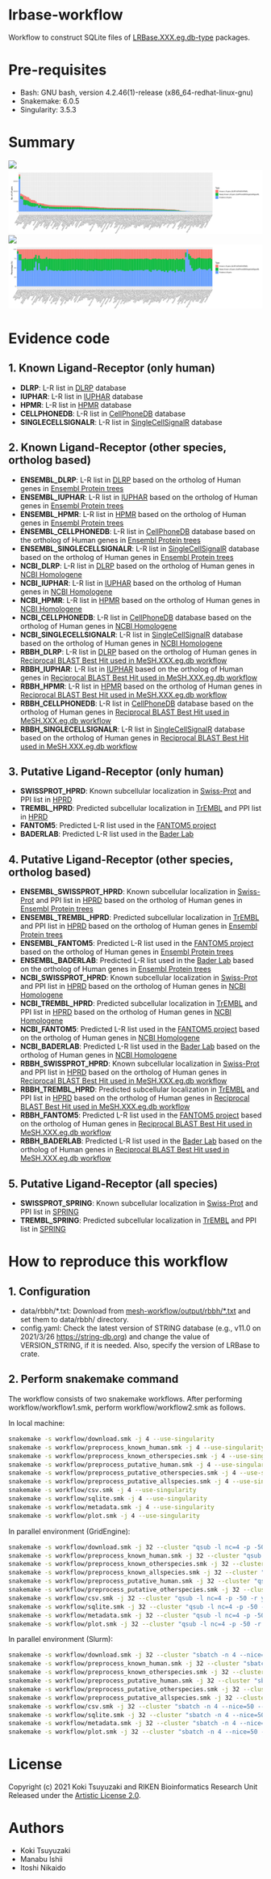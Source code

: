 # lrbase-workflow
Workflow to construct SQLite files of [LRBase.XXX.eg.db-type](https://bioconductor.org/packages/release/data/annotation/html/LRBase.Hsa.eg.db.html) packages.

# Pre-requisites
- Bash: GNU bash, version 4.2.46(1)-release (x86_64-redhat-linux-gnu)
- Snakemake: 6.0.5
- Singularity: 3.5.3

# Summary
![](https://github.com/rikenbit/lrbase-workflow/blob/master/plot/summary.png)
![](https://github.com/rikenbit/lrbase-workflow/blob/master/plot/known_ratio.png)
![](https://github.com/rikenbit/lrbase-workflow/blob/master/plot/summary_percentage.png)
![](https://github.com/rikenbit/lrbase-workflow/blob/master/plot/known_ratio_percentage.png)

# Evidence code
## 1. Known Ligand-Receptor (only human)

- **DLRP**: L-R list in [DLRP](http://dip.doe-mbi.ucla.edu/dip/dlrp/dlrp.txt) database
- **IUPHAR**: L-R list in [IUPHAR](http://www.guidetopharmacology.org/DATA/interactions.csv) database
- **HPMR**: L-R list in [HPMR](http://www.receptome.org) database
- **CELLPHONEDB**: L-R list in [CellPhoneDB](https://www.cellphonedb.org) database
- **SINGLECELLSIGNALR**: L-R list in [SingleCellSignalR](https://bioconductor.org/packages/release/bioc/html/SingleCellSignalR.html) database

## 2. Known Ligand-Receptor (other species, ortholog based)

- **ENSEMBL_DLRP**: L-R list in [DLRP](http://dip.doe-mbi.ucla.edu/dip/dlrp/dlrp.txt) based on the ortholog of Human genes in [Ensembl Protein trees](https://asia.ensembl.org/info/genome/compara/homology_method.html)
- **ENSEMBL_IUPHAR**: L-R list in [IUPHAR](http://www.guidetopharmacology.org/DATA/interactions.csv) based on the ortholog of Human genes in [Ensembl Protein trees](https://asia.ensembl.org/info/genome/compara/homology_method.html)
- **ENSEMBL_HPMR**: L-R list in [HPMR](http://www.receptome.org) based on the ortholog of Human genes in [Ensembl Protein trees](https://asia.ensembl.org/info/genome/compara/homology_method.html)
- **ENSEMBL_CELLPHONEDB**: L-R list in [CellPhoneDB](https://www.cellphonedb.org) database based on the ortholog of Human genes in [Ensembl Protein trees](https://asia.ensembl.org/info/genome/compara/homology_method.html)
- **ENSEMBL_SINGLECELLSIGNALR**: L-R list in [SingleCellSignalR](https://bioconductor.org/packages/release/bioc/html/SingleCellSignalR.html) database based on the ortholog of Human genes in [Ensembl Protein trees](https://asia.ensembl.org/info/genome/compara/homology_method.html)
- **NCBI_DLRP**: L-R list in [DLRP](http://dip.doe-mbi.ucla.edu/dip/dlrp/dlrp.txt) based on the ortholog of Human genes in [NCBI Homologene](https://www.ncbi.nlm.nih.gov/homologene)
- **NCBI_IUPHAR**: L-R list in [IUPHAR](http://www.guidetopharmacology.org/DATA/interactions.csv) based on the ortholog of Human genes in [NCBI Homologene](https://www.ncbi.nlm.nih.gov/homologene)
- **NCBI_HPMR**: L-R list in [HPMR](http://www.receptome.org) based on the ortholog of Human genes in [NCBI Homologene](https://www.ncbi.nlm.nih.gov/homologene)
- **NCBI_CELLPHONEDB**: L-R list in [CellPhoneDB](https://www.cellphonedb.org) database based on the ortholog of Human genes in [NCBI Homologene](https://www.ncbi.nlm.nih.gov/homologene)
- **NCBI_SINGLECELLSIGNALR**: L-R list in [SingleCellSignalR](https://bioconductor.org/packages/release/bioc/html/SingleCellSignalR.html) database based on the ortholog of Human genes in [NCBI Homologene](https://www.ncbi.nlm.nih.gov/homologene)
- **RBBH_DLRP**: L-R list in [DLRP](http://dip.doe-mbi.ucla.edu/dip/dlrp/dlrp.txt) based on the ortholog of Human genes in [Reciprocal BLAST Best Hit used in MeSH.XXX.eg.db workflow](https://github.com/rikenbit/meshr-pipeline)
- **RBBH_IUPHAR**: L-R list in [IUPHAR](http://www.guidetopharmacology.org/DATA/interactions.csv) based on the ortholog of Human genes in [Reciprocal BLAST Best Hit used in MeSH.XXX.eg.db workflow](https://github.com/rikenbit/meshr-pipeline)
- **RBBH_HPMR**: L-R list in [HPMR](http://www.receptome.org) based on the ortholog of Human genes in [Reciprocal BLAST Best Hit used in MeSH.XXX.eg.db workflow](https://github.com/rikenbit/meshr-pipeline)
- **RBBH_CELLPHONEDB**: L-R list in [CellPhoneDB](https://www.cellphonedb.org) database based on the ortholog of Human genes in [Reciprocal BLAST Best Hit used in MeSH.XXX.eg.db workflow](https://github.com/rikenbit/meshr-pipeline)
- **RBBH_SINGLECELLSIGNALR**: L-R list in [SingleCellSignalR](https://bioconductor.org/packages/release/bioc/html/SingleCellSignalR.html) database based on the ortholog of Human genes in [Reciprocal BLAST Best Hit used in MeSH.XXX.eg.db workflow](https://github.com/rikenbit/meshr-pipeline)

## 3. Putative Ligand-Receptor (only human)

- **SWISSPROT_HPRD**: Known subcellular localization in [Swiss-Prot](http://www.uniprot.org/uniprot/?query=reviewed:yes) and PPI list in [HPRD](http://hprd.org/download)
- **TREMBL_HPRD**: Predicted subcellular localization in [TrEMBL](http://www.uniprot.org/uniprot/?query=reviewed:no) and PPI list in [HPRD](http://hprd.org/download)
- **FANTOM5**: Predicted L-R list used in the [FANTOM5 project](https://fantom.gsc.riken.jp/5/suppl/Ramilowski_et_al_2015/)
- **BADERLAB**: Predicted L-R list used in the [Bader Lab](https://baderlab.org/CellCellInteractions)

## 4. Putative Ligand-Receptor (other species, ortholog based)

- **ENSEMBL_SWISSPROT_HPRD**: Known subcellular localization in [Swiss-Prot](http://www.uniprot.org/uniprot/?query=reviewed:yes) and PPI list in [HPRD](http://hprd.org/download) based on the ortholog of Human genes in [Ensembl Protein trees](https://asia.ensembl.org/info/genome/compara/homology_method.html)
- **ENSEMBL_TREMBL_HPRD**: Predicted subcellular localization in [TrEMBL](http://www.uniprot.org/uniprot/?query=reviewed:no) and PPI list in [HPRD](http://hprd.org/download) based on the ortholog of Human genes in [Ensembl Protein trees](https://asia.ensembl.org/info/genome/compara/homology_method.html)
- **ENSEMBL_FANTOM5**: Predicted L-R list used in the [FANTOM5 project](https://fantom.gsc.riken.jp/5/suppl/Ramilowski_et_al_2015/) based on the ortholog of Human genes in [Ensembl Protein trees](https://asia.ensembl.org/info/genome/compara/homology_method.html)
- **ENSEMBL_BADERLAB**: Predicted L-R list used in the [Bader Lab](https://baderlab.org/CellCellInteractions) based on the ortholog of Human genes in [Ensembl Protein trees](https://asia.ensembl.org/info/genome/compara/homology_method.html)
- **NCBI_SWISSPROT_HPRD**: Known subcellular localization in [Swiss-Prot](http://www.uniprot.org/uniprot/?query=reviewed:yes) and PPI list in [HPRD](http://hprd.org/download) based on the ortholog of Human genes in [NCBI Homologene](https://www.ncbi.nlm.nih.gov/homologene)
- **NCBI_TREMBL_HPRD**: Predicted subcellular localization in [TrEMBL](http://www.uniprot.org/uniprot/?query=reviewed:no) and PPI list in [HPRD](http://hprd.org/download) based on the ortholog of Human genes in [NCBI Homologene](https://www.ncbi.nlm.nih.gov/homologene)
- **NCBI_FANTOM5**: Predicted L-R list used in the [FANTOM5 project](https://fantom.gsc.riken.jp/5/suppl/Ramilowski_et_al_2015/) based on the ortholog of Human genes in [NCBI Homologene](https://www.ncbi.nlm.nih.gov/homologene)
- **NCBI_BADERLAB**: Predicted L-R list used in the [Bader Lab](https://baderlab.org/CellCellInteractions) based on the ortholog of Human genes in [NCBI Homologene](https://www.ncbi.nlm.nih.gov/homologene)
- **RBBH_SWISSPROT_HPRD**: Known subcellular localization in [Swiss-Prot](http://www.uniprot.org/uniprot/?query=reviewed:yes) and PPI list in [HPRD](http://hprd.org/download) based on the ortholog of Human genes in [Reciprocal BLAST Best Hit used in MeSH.XXX.eg.db workflow](https://github.com/rikenbit/meshr-pipeline)
- **RBBH_TREMBL_HPRD**: Predicted subcellular localization in [TrEMBL](http://www.uniprot.org/uniprot/?query=reviewed:no) and PPI list in [HPRD](http://hprd.org/download) based on the ortholog of Human genes in [Reciprocal BLAST Best Hit used in MeSH.XXX.eg.db workflow](https://github.com/rikenbit/meshr-pipeline)
- **RBBH_FANTOM5**: Predicted L-R list used in the [FANTOM5 project](https://fantom.gsc.riken.jp/5/suppl/Ramilowski_et_al_2015/) based on the ortholog of Human genes in [Reciprocal BLAST Best Hit used in MeSH.XXX.eg.db workflow](https://github.com/rikenbit/meshr-pipeline)
- **RBBH_BADERLAB**: Predicted L-R list used in the [Bader Lab](https://baderlab.org/CellCellInteractions) based on the ortholog of Human genes in [Reciprocal BLAST Best Hit used in MeSH.XXX.eg.db workflow](https://github.com/rikenbit/meshr-pipeline)

## 5. Putative Ligand-Receptor (all species)

- **SWISSPROT_SPRING**: Known subcellular localization in [Swiss-Prot](http://www.uniprot.org/uniprot/?query=reviewed:yes) and PPI list in [SPRING](https://string-db.org/cgi/download.pl)
- **TREMBL_SPRING**: Predicted subcellular localization in [TrEMBL](http://www.uniprot.org/uniprot/?query=reviewed:no) and PPI list in [SPRING](https://string-db.org/cgi/download.pl)

# How to reproduce this workflow
## 1. Configuration
- data/rbbh/*.txt: Download from [mesh-workflow/output/rbbh/*.txt](https://github.com/rikenbit/mesh-workflow) and set them to data/rbbh/ directory.
- config.yaml: Check the latest version of STRING database (e.g., v11.0 on 2021/3/26 https://string-db.org) and change the value of VERSION_STRING, if it is needed. Also, specify the version of LRBase to crate.

## 2. Perform snakemake command
The workflow consists of two snakemake workflows.
After performing workflow/workflow1.smk, perform workflow/workflow2.smk as follows.

In local machine:

```bash
snakemake -s workflow/download.smk -j 4 --use-singularity
snakemake -s workflow/preprocess_known_human.smk -j 4 --use-singularity
snakemake -s workflow/preprocess_known_otherspecies.smk -j 4 --use-singularity
snakemake -s workflow/preprocess_putative_human.smk -j 4 --use-singularity
snakemake -s workflow/preprocess_putative_otherspecies.smk -j 4 --use-singularity
snakemake -s workflow/preprocess_putative_allspecies.smk -j 4 --use-singularity
snakemake -s workflow/csv.smk -j 4 --use-singularity
snakemake -s workflow/sqlite.smk -j 4 --use-singularity
snakemake -s workflow/metadata.smk -j 4 --use-singularity
snakemake -s workflow/plot.smk -j 4 --use-singularity
```

In parallel environment (GridEngine):

```bash
snakemake -s workflow/download.smk -j 32 --cluster "qsub -l nc=4 -p -50 -r yes -q node.q" --latency-wait 600 --use-singularity
snakemake -s workflow/preprocess_known_human.smk -j 32 --cluster "qsub -l nc=4 -p -50 -r yes -q node.q" --latency-wait 600 --use-singularity
snakemake -s workflow/preprocess_known_otherspecies.smk -j 32 --cluster "qsub -l nc=4 -p -50 -r yes -q node.q" --latency-wait 600 --use-singularity
snakemake -s workflow/preprocess_known_allspecies.smk -j 32 --cluster "qsub -l nc=4 -p -50 -r yes -q node.q" --latency-wait 600 --use-singularity
snakemake -s workflow/preprocess_putative_human.smk -j 32 --cluster "qsub -l nc=4 -p -50 -r yes -q node.q" --latency-wait 600 --use-singularity
snakemake -s workflow/preprocess_putative_otherspecies.smk -j 32 --cluster "qsub -l nc=4 -p -50 -r yes -q node.q" --latency-wait 600 --use-singularity
snakemake -s workflow/csv.smk -j 32 --cluster "qsub -l nc=4 -p -50 -r yes -q node.q" --latency-wait 600 --use-singularity
snakemake -s workflow/sqlite.smk -j 32 --cluster "qsub -l nc=4 -p -50 -r yes -q node.q" --latency-wait 600 --use-singularity
snakemake -s workflow/metadata.smk -j 32 --cluster "qsub -l nc=4 -p -50 -r yes -q node.q" --latency-wait 600 --use-singularity
snakemake -s workflow/plot.smk -j 32 --cluster "qsub -l nc=4 -p -50 -r yes -q node.q" --latency-wait 600 --use-singularity
```

In parallel environment (Slurm):

```bash
snakemake -s workflow/download.smk -j 32 --cluster "sbatch -n 4 --nice=50 --requeue -p node03-06" --latency-wait 600 --use-singularity
snakemake -s workflow/preprocess_known_human.smk -j 32 --cluster "sbatch -n 4 --nice=50 --requeue -p node03-06" --latency-wait 600 --use-singularity
snakemake -s workflow/preprocess_known_otherspecies.smk -j 32 --cluster "sbatch -n 4 --nice=50 --requeue -p node03-06" --latency-wait 600 --use-singularity
snakemake -s workflow/preprocess_putative_human.smk -j 32 --cluster "sbatch -n 4 --nice=50 --requeue -p node03-06" --latency-wait 600 --use-singularity
snakemake -s workflow/preprocess_putative_otherspecies.smk -j 32 --cluster "sbatch -n 4 --nice=50 --requeue -p node03-06" --latency-wait 600 --use-singularity
snakemake -s workflow/preprocess_putative_allspecies.smk -j 32 --cluster "sbatch -n 4 --nice=50 --requeue -p node03-06" --latency-wait 600 --use-singularity
snakemake -s workflow/csv.smk -j 32 --cluster "sbatch -n 4 --nice=50 --requeue -p node03-06" --latency-wait 600 --use-singularity
snakemake -s workflow/sqlite.smk -j 32 --cluster "sbatch -n 4 --nice=50 --requeue -p node03-06" --latency-wait 600 --use-singularity
snakemake -s workflow/metadata.smk -j 32 --cluster "sbatch -n 4 --nice=50 --requeue -p node03-06" --latency-wait 600 --use-singularity
snakemake -s workflow/plot.smk -j 32 --cluster "sbatch -n 4 --nice=50 --requeue -p node03-06" --latency-wait 600 --use-singularity
```

# License
Copyright (c) 2021 Koki Tsuyuzaki and RIKEN Bioinformatics Research Unit Released under the [Artistic License 2.0](http://www.perlfoundation.org/artistic_license_2_0).

# Authors
- Koki Tsuyuzaki
- Manabu Ishii
- Itoshi Nikaido